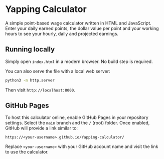 # Yapping Calculator

A simple point-based wage calculator written in HTML and JavaScript. Enter your daily earned points, the dollar value per point and your working hours to see your hourly, daily and projected earnings.

## Running locally

Simply open `index.html` in a modern browser. No build step is required.

You can also serve the file with a local web server:

```bash
python3 -m http.server
```

Then visit `http://localhost:8000`.

## GitHub Pages

To host this calculator online, enable GitHub Pages in your repository settings. Select the `main` branch and the `/` (root) folder. Once enabled, GitHub will provide a link similar to:

```
https://<your-username>.github.io/Yapping-calculator/
```

Replace `<your-username>` with your GitHub account name and visit the link to use the calculator.
